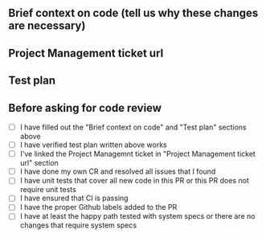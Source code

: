 ## Brief context on code (tell us why these changes are necessary)

## Project Management ticket url

## Test plan

## Before asking for code review

- [ ] I have filled out the "Brief context on code" and "Test plan" sections above
- [ ] I have verified test plan written above works
- [ ] I've linked the Project Managemnt ticket in "Project Management ticket url" section
- [ ] I have done my own CR and resolved all issues that I found
- [ ] I have unit tests that cover all new code in this PR or this PR does not require unit tests
- [ ] I have ensured that CI is passing
- [ ] I have the proper Github labels added to the PR
- [ ] I have at least the happy path tested with system specs or there are no changes that require system specs
